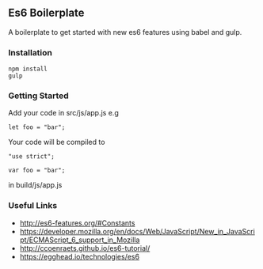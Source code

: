 ## Es6 Boilerplate

A boilerplate to get started with new es6 features using babel and gulp.

### Installation

    npm install
    gulp
    
    
### Getting Started

Add your code in src/js/app.js e.g

    let foo = "bar";

Your code will be compiled to 

    "use strict";
    
    var foo = "bar";

in build/js/app.js


### Useful Links

 - http://es6-features.org/#Constants
 - https://developer.mozilla.org/en/docs/Web/JavaScript/New_in_JavaScript/ECMAScript_6_support_in_Mozilla
 - http://ccoenraets.github.io/es6-tutorial/
 - https://egghead.io/technologies/es6
